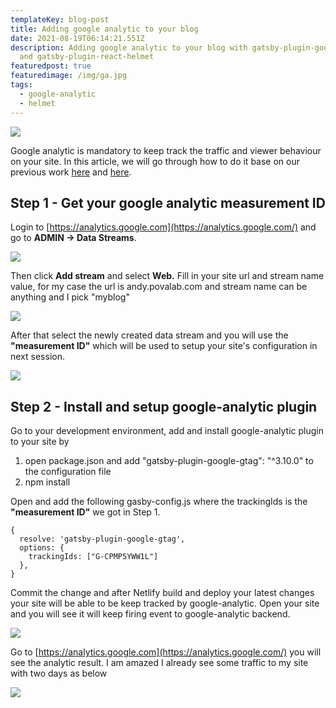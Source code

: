 ```yaml
---
templateKey: blog-post
title: Adding google analytic to your blog
date: 2021-08-19T06:14:21.551Z
description: Adding google analytic to your blog with gatsby-plugin-google-gtag
  and gatsby-plugin-react-helmet
featuredpost: true
featuredimage: /img/ga.jpg
tags:
  - google-analytic
  - helmet
---
```

![](/img/ga.jpg)

Google analytic is mandatory to keep track the traffic and viewer behaviour on your site. In this article, we will go through how to do it base on our previous work [here](https://andy.povalab.com/blog/2021-08-19-start-your-self-hosted-blog-in-30-minutes/) and [here](https://andy.povalab.com/blog/2021-08-19-setup-netlify-cms-for-self-hosted-blog/).

## Step 1 - Get your google analytic measurement ID

Login to [https://analytics.google.com](https://analytics.google.com/) and go to **ADMIN -> Data Streams**. 

![](/img/ga_step1.jpg)

Then click **Add stream** and select **Web.** Fill in your site url and stream name value, for my case the url is andy.povalab.com and stream name can be anything and I pick "myblog"

![](/img/ga_step2.jpg)

After that select the newly created data stream and you will use the **"measurement ID"** which will be used to setup your site's configuration in next session.

![](/img/ga_step3.jpg)

## Step 2 - Install and setup google-analytic plugin

Go to your development environment, add and install google-analytic plugin to your site by 

1. open package.json and add "gatsby-plugin-google-gtag": "^3.10.0" to the configuration file
2. npm install

Open and add the following gasby-config.js where the trackingIds is the **"measurement ID"** we got in Step 1.

```
{
  resolve: 'gatsby-plugin-google-gtag',
  options: {
    trackingIds: ["G-CPMP5YWW1L"]
  },
}

```

Commit the change and after Netlify build and deploy your latest changes your site will be able to be keep tracked by google-analytic. Open your site and you will see it will keep firing event to google-analytic backend.

![](/img/ga_step4.jpg)

Go to [https://analytics.google.com](https://analytics.google.com/) you will see the analytic result. I am amazed I already see some traffic to my site with two days as below

![](/img/ga_step5.jpg)